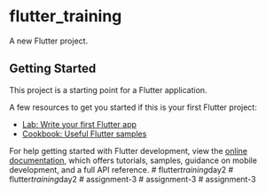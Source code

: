 # flutter_training

A new Flutter project.

## Getting Started

This project is a starting point for a Flutter application.

A few resources to get you started if this is your first Flutter project:

- [Lab: Write your first Flutter app](https://docs.flutter.dev/get-started/codelab)
- [Cookbook: Useful Flutter samples](https://docs.flutter.dev/cookbook)

For help getting started with Flutter development, view the
[online documentation](https://docs.flutter.dev/), which offers tutorials,
samples, guidance on mobile development, and a full API reference.
#   f l u t t e r _ t r a i n i n g _ d a y 2  
 #   f l u t t e r _ t r a i n i n g _ d a y 2  
 #   a s s i g n m e n t - 3  
 #   a s s i g n m e n t - 3  
 #   a s s i g n m e n t - 3  
 
